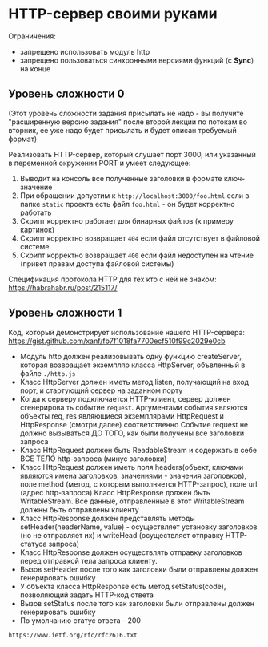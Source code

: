 # HTTP-сервер своими руками
Ограничения:
* запрещено использовать модуль http
* запрещено пользоваться синхронными версиями функций (с **Sync**) на конце


## Уровень сложности 0
(Этот уровень сложности задания присылать не надо - вы получите "расширенную версию задания" после второй лекции по потокам во вторник, ее уже надо будет присылать и будет описан требуемый формат)

Реализовать HTTP-сервер, который слушает порт 3000, или указанный в переменной окружении PORT и умеет следующее:

1. Выводит на консоль все полученные заголовки в формате ключ-значение
2. При обращении допустим к `http://localhost:3000/foo.html` если в папке `static` проекта есть файл `foo.html` - он будет корректно работать
3. Скрипт корректно работает для бинарных файлов (к примеру картинок)
4. Скрипт корректно возвращает `404` если файл отсутствует в файловой системе
5. Скрипт корректно возвращает `400` если файл недоступен на чтение (привет правам доступа файловой системы)

Спецификация протокола HTTP для тех кто с ней не знаком: 
https://habrahabr.ru/post/215117/

## Уровень сложности 1

Код, который демонстрирует использование нашего HTTP-сервера:
https://gist.github.com/xanf/fb7f1018fa7700ecf510f99c2029e0cb 

* Модуль http должен реализовывать одну функцию createServer, которая возвращает экземпляр класса HttpServer, объвленный в файле `./http.js`
* Класс HttpServer должен иметь метод listen, получающий на вход порт, и стартующий сервер на заданном порту
* Когда к серверу подключается HTTP-клиент, сервер должен сгенерирова ть событие `request`. Аргументами события являются объекты req, res являющиеся экземплярами HttpRequest и HttpResponse (смотри далее) соответственно
Событие request не должно вызываться ДО ТОГО, как были получены все заголовки запроса
* Класс HttpRequest должен быть ReadableStream и содержать в себе ВСЕ ТЕЛО http-запроса (минус заголовки)
* Класс HttpRequest должен иметь поля headers(объект, ключами являются имена заголовков, значениями - значения заголовков), поле method (метод, с которым выполняется HTTP-запрос), поле url (адрес http-запроса)
Класс HttpResponse должен быть WritableStream. Все данные, отправленные в этот WritableStream должны быть отправлены клиенту
* Класс HttpResponse должен представлять методы setHeader(headerName, value) - осуществляет установку заголовков (но не отправляет их) и writeHead (осуществляет отправку HTTP-статуса запроса)
* Класс HttpResponse должен осуществлять отправку заголовков перед отправкой тела запроса клиенту.
* Вызов setHeader после того как заголовки были отправлены должен генерировать ошибку
* У объекта класса HttpResponse есть метод setStatus(code), позволяющий задать HTTP-код ответа
* Вызов setStatus после того как заголовки были отправлены должен генерировать ошибку
* По умолчанию статус ответа - 200

```
https://www.ietf.org/rfc/rfc2616.txt